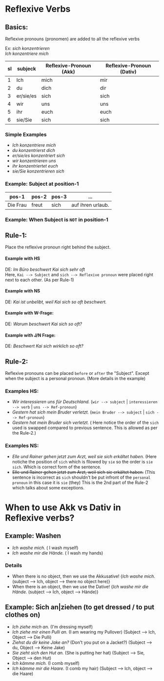 # Reflexive Verbs

## Basics:

Reflexive pronouns (pronomen) are added to all the reflexive verbs </br>

Ex: _sich konzentrieren_ </br>
_Ich konzentriere mich_

|sl|subjeck|Reflexive-Pronoun (Akk)| Reflexive-Pronoun (Dativ)|
|--|--|--|--|
|1|Ich|mich|mir|
|2|du|dich|dir|
|3|er/sie/es|sich|sich|
|4|wir|uns|uns|
|5|ihr|euch|euch|
|6|sie/Sie|sich|sich|


### Simple Examples

- _Ich konzentriere mich_
- _du konzentrierst dich_
- _er/sie/es konzentriert sich_
- _wir konzentrieren uns_
- _ihr konzentriertet euch_
- _sie/Sie konzentrieren sich_

### Example: Subject at position-1

|pos-1| pos-2|pos-3|...|
|--|--|--|--|
|Die Frau| freut| sich| auf ihren urlaub.|

### Example: When Subject is `NOT` in position-1

## Rule-1:
Place the reflexive pronoun right behind the subject.

#### Example with HS
DE: _Im Büro beschwert Kai sich sehr oft_ </br>
Here, `Kai --> Subject` and `sich --> Reflexive pronoun` were placed right next to each other. (As per Rule-1)

#### Example with NS

DE: _Kai ist unbelibt, weil Kai sich so oft beschwert._

#### Example with W-Frage:

DE: _Warum beschwert Kai sich so oft?_

#### Example with J/N Frage:

DE: _Beschwert Kai sich wirklich so oft?_

## Rule-2:
Reflexive pronouns can be placed `before` or `after` the "Subject". Except when the subject is a personal pronoun. (More details in the example)

### Examples HS:

- _Wir interessieren uns für Deutschland._ (`wir --> subject` | `interessieren --> verb` | `uns --> Ref-pronoun`)
- _Gestern hat sich mein Bruder verletzt._ (`mein Bruder --> subject` | `sich --> Ref-pronoun`)
- _Gestern hat mein Bruder sich verletzt._ ( Here notice the order of the `sich` used is swapped compared to previous sentence. This is allowed as per the Rule-2.)

### Examples NS:

- _Elle und Rainer gehen jetzt zum Arzt, weil sie sich erkältet haben._ (Here notiche the position of `sich` which is fllowed by `sie` so the order is `sie sich`. Which is correct form of the sentence.
-  ~~Elle und Rainer gehen jetzt zum Arzt, weil sich sie erkältet haben.~~ (This sentence is incorrect as `sich` shouldn't be put infront of the `personal pronoun` in this case it is `sie` (they) This is the 2nd part of the Rule-2 which talks about some exceptions.


# When to use Akk vs Dativ in Reflexive verbs?

## Example: Washen

- _Ich washe mich._ ( I wash myself)
- _Ich washe mir die Hände._ ( I wash my hands)

### Details
- When there is no object, then we use the Akkusative! {_Ich washe mich._ (subject --> Ich, object --> there no object here)}
- When there is an object, then we use the Dative! {_Ich washe mir die Hände._ (subject --> Ich, object --> Hände)}

## Example: Sich an|ziehen (to get dressed / to put clothes on)

- _Ich ziehe mich an._ (I'm dressing myself)
- _Ich ziehe mir einen Pulli an._ (I am wearing my Pullover) (Subject --> Ich, Object --> Die Pulli)
- _Ziehst du dir keine Jake an?_ (Don't you put on a Jacket?) (Subject --> du, Object --> Keine Jake)
- _Sie zieht sich den Hut an._ (She is putting her hat) (Subject --> Sie, Object --> den Hut)
- _Ich kämme mich._ (I comb myself) 
- _Ich kämme mir die Haare._ (I comb my hair) (Subject --> Ich, object --> die Haare)
